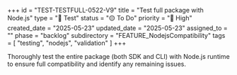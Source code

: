 +++
id = "TEST-TESTFULL-0522-V9"
title = "Test full package with Node.js"
type = "🧪 Test"
status = "🟡 To Do"
priority = "🔼 High"
created_date = "2025-05-23"
updated_date = "2025-05-23"
assigned_to = ""
phase = "backlog"
subdirectory = "FEATURE_NodejsCompatibility"
tags = [ "testing", "nodejs", "validation" ]
+++

Thoroughly test the entire package (both SDK and CLI) with Node.js runtime to ensure full compatibility and identify any remaining issues.
